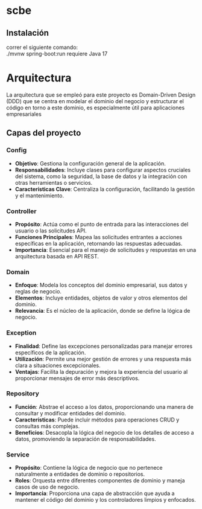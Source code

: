 # scbe
## Instalación
correr el siguiente comando: <br>
./mvnw spring-boot:run
requiere Java 17
# Arquitectura
La arquitectura que se empleó para este proyecto es Domain-Driven Design (DDD) que se centra en modelar el dominio del negocio y estructurar el código en torno a este dominio, es especialmente útil para aplicaciones empresariales
## Capas del proyecto
### Config
- **Objetivo**: Gestiona la configuración general de la aplicación.
- **Responsabilidades**: Incluye clases para configurar aspectos cruciales del sistema, como la seguridad, la base de datos y la integración con otras herramientas o servicios.
- **Características Clave**: Centraliza la configuración, facilitando la gestión y el mantenimiento.
### Controller
- **Propósito**: Actúa como el punto de entrada para las interacciones del usuario o las solicitudes API.
- **Funciones Principales**: Mapea las solicitudes entrantes a acciones específicas en la aplicación, retornando las respuestas adecuadas.
- **Importancia**: Esencial para el manejo de solicitudes y respuestas en una arquitectura basada en API REST.
### Domain
- **Enfoque**: Modela los conceptos del dominio empresarial, sus datos y reglas de negocio.
- **Elementos**: Incluye entidades, objetos de valor y otros elementos del dominio.
- **Relevancia**: Es el núcleo de la aplicación, donde se define la lógica de negocio.
### Exception
- **Finalidad**: Define las excepciones personalizadas para manejar errores específicos de la aplicación.
- **Utilización**: Permite una mejor gestión de errores y una respuesta más clara a situaciones excepcionales.
- **Ventajas**: Facilita la depuración y mejora la experiencia del usuario al proporcionar mensajes de error más descriptivos.
### Repository
- **Función**: Abstrae el acceso a los datos, proporcionando una manera de consultar y modificar entidades del dominio.
- **Características**: Puede incluir métodos para operaciones CRUD y consultas más complejas.
- **Beneficios**: Desacopla la lógica del negocio de los detalles de acceso a datos, promoviendo la separación de responsabilidades.
### Service
- **Propósito**: Contiene la lógica de negocio que no pertenece naturalmente a entidades de dominio o repositorios.
- **Roles**: Orquesta entre diferentes componentes de dominio y maneja casos de uso de negocio.
- **Importancia**: Proporciona una capa de abstracción que ayuda a mantener el código del dominio y los controladores limpios y enfocados.


